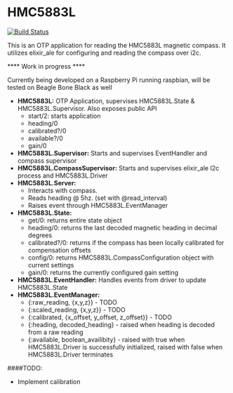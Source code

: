 HMC5883L
========
[![Build Status](https://travis-ci.org/TattdCodeMonkey/hmc5883l.png?branch=master)](https://travis-ci.org/TattdCodeMonkey/hmc5883l)

This is an OTP application for reading the HMC5883L magnetic compass. It utilizes elixir_ale for configuring and reading the compass over i2c.

**** Work in progress ****

Currently being developed on a Raspberry Pi running raspbian, will be tested on Beagle Bone Black as well
- **HMC5883L:** OTP Application, supervises HMC5883L.State & HMC5883L.Supervisor. Also exposes public API
	- start/2: starts application
	- heading/0
	- calibrated?/0
	- available?/0
	- gain/0
- **HMC5883L.Supervisor:** Starts and supervises EventHandler and compass supervisor
- **HMC5883L.CompassSupervisor:** Starts and supervises elixir_ale I2c process and HMC5883L.Driver
- **HMC5883L.Server:**
	- Interacts with compass.
	- Reads heading @ 5hz. (set with @read_interval)
	- Raises event through HMC5883L.EventManager
- **HMC5883L.State:**
	- get/0: returns entire state object
	- heading/0: returns the last decoded magnetic heading in decimal degrees
	- calibrated?/0: returns if the compass has been locally calibrated for compensation offsets
	- config/0: returns HMC5883L.CompassConfiguration object with current settings
	- gain/0: returns the currently configured gain setting
- **HMC5883L.EventHandler:** Handles events from driver to update HMC5883L.State
- **HMC5883L.EventManager:**
	- {:raw_reading, {x,y,z}} - TODO
	- {:scaled_reading, {x,y,z}} - TODO
	- {:calibrated, {x_offset, y_offset, z_offset}} - TODO
	- {:heading, decoded_heading} - raised when heading is decoded from a raw reading
	- {:available, boolean_availibity} - raised with true when HMC5883L.Driver is successfully initialized, raised with false when HMC5883L.Driver terminates

####TODO:
- Implement calibration
